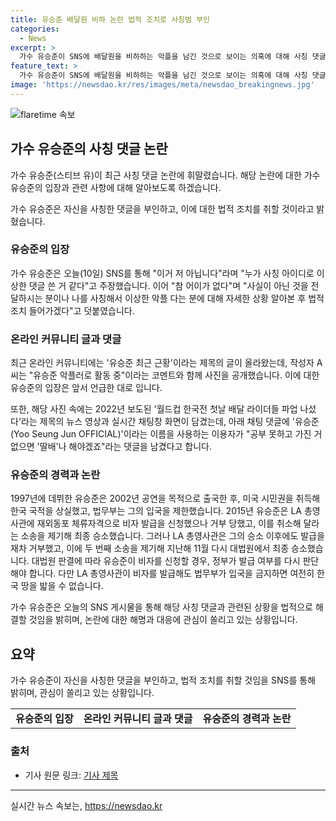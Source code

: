 ```yaml
---
title: 유승준 배달원 비하 논란 법적 조치로 사칭범 부인
categories:
  - News
excerpt: >
  가수 유승준이 SNS에 배달원을 비하하는 악플을 남긴 것으로 보이는 의혹에 대해 사칭 댓글이라고 반박했다. 이에 대해 유승준은 이거 저 아닙니다라며 누가 사칭 아이디로 이상한 댓글 쓴 거 같다고 언급했고, 법적 조치를 취할 것이라고 밝혔다. 유승준의 최근 근황을 담은 글에는 공부를 못하고 딸배를 해야겠다는 댓글이 달린 사진이 게재됐다. 그러나 유승준의 입국을 제한한 사실과 미국 시민권을 취득한 후에도 한국 국적을 상실했다는 사실이 포함돼 있었다.
feature_text: >
  가수 유승준이 SNS에 배달원을 비하하는 악플을 남긴 것으로 보이는 의혹에 대해 사칭 댓글이라고 반박했다. 이에 대해 유승준은 이거 저 아닙니다라며 누가 사칭 아이디로 이상한 댓글 쓴 거 같다고 언급했고, 법적 조치를 취할 것이라고 밝혔다. 유승준의 최근 근황을 담은 글에는 공부를 못하고 딸배를 해야겠다는 댓글이 달린 사진이 게재됐다. 그러나 유승준의 입국을 제한한 사실과 미국 시민권을 취득한 후에도 한국 국적을 상실했다는 사실이 포함돼 있었다.
image: 'https://newsdao.kr/res/images/meta/newsdao_breakingnews.jpg'
---
```


<p><img src="https://newsdao.kr/res/images/meta/newsdao_breakingnews.jpg" alt="flaretime 속보" /></p>

<h2 data-ke-size="size26">가수 유승준의 사칭 댓글 논란</h2>

<p>가수 유승준(스티브 유)이 최근 사칭 댓글 논란에 휘말렸습니다. 해당 논란에 대한 가수 유승준의 입장과 관련 사항에 대해 알아보도록 하겠습니다.</p>

<p data-ke-size="size16">가수 유승준은 자신을 사칭한 댓글을 부인하고, 이에 대한 법적 조치를 취할 것이라고 밝혔습니다.</p>

<h3>유승준의 입장</h3>

<p>가수 유승준은 오늘(10일) SNS를 통해 "이거 저 아닙니다"라며 "누가 사칭 아이디로 이상한 댓글 쓴 거 같다"고 주장했습니다. 이어 "참 어이가 없다"며 "사실이 아닌 것을 전달하시는 분이나 나를 사칭해서 이상한 악플 다는 분에 대해 자세한 상황 알아본 후 법적 조치 들어가겠다"고 덧붙였습니다.</p>

<h3>온라인 커뮤니티 글과 댓글</h3>

<p>최근 온라인 커뮤니티에는 '유승준 최근 근황'이라는 제목의 글이 올라왔는데, 작성자 A씨는 "유승준 악플러로 활동 중"이라는 코멘트와 함께 사진을 공개했습니다. 이에 대한 유승준의 입장은 앞서 언급한 대로 입니다.</p>

<p data-ke-size="size16">또한, 해당 사진 속에는 2022년 보도된 '월드컵 한국전 첫날 배달 라이더들 파업 나섰다'라는 제목의 뉴스 영상과 실시간 채팅창 화면이 담겼는데, 아래 채팅 댓글에 '유승준 (Yoo Seung Jun OFFICIAL)'이라는 이름을 사용하는 이용자가 "공부 못하고 가진 거 없으면 '딸배'나 해야겠죠"라는 댓글을 남겼다고 합니다.</p>

<h3>유승준의 경력과 논란</h3>

<p>1997년에 데뷔한 유승준은 2002년 공연을 목적으로 출국한 후, 미국 시민권을 취득해 한국 국적을 상실했고, 법무부는 그의 입국을 제한했습니다. 2015년 유승준은 LA 총영사관에 재외동포 체류자격으로 비자 발급을 신청했으나 거부 당했고, 이를 취소해 달라는 소송을 제기해 최종 승소했습니다. 그러나 LA 총영사관은 그의 승소 이후에도 발급을 재차 거부했고, 이에 두 번째 소송을 제기해 지난해 11월 다시 대법원에서 최종 승소했습니다. 대법원 판결에 따라 유승준이 비자를 신청할 경우, 정부가 발급 여부를 다시 판단해야 합니다. 다만 LA 총영사관이 비자를 발급해도 법무부가 입국을 금지하면 여전히 한국 땅을 밟을 수 없습니다.</p>

<p data-ke-size="size16">가수 유승준은 오늘의 SNS 게시물을 통해 해당 사칭 댓글과 관련된 상황을 법적으로 해결할 것임을 밝히며, 논란에 대한 해명과 대응에 관심이 쏠리고 있는 상황입니다.</p>

<h2 data-ke-size="size26">요약</h2>

<p>가수 유승준이 자신을 사칭한 댓글을 부인하고, 법적 조치를 취할 것임을 SNS를 통해 밝히며, 관심이 쏠리고 있는 상황입니다.</p>

<table>
    <tbody>
        <tr>
            <td style="text-align: center; height: 17px;"><b>유승준의 입장</b></td>
            <td style="text-align: center; height: 17px;"><b>온라인 커뮤니티 글과 댓글</b></td>
            <td style="text-align: center; height: 17px;"><b>유승준의 경력과 논란</b></td>
        </tr>
    </tbody>
</table>

<h3>출처</h3>

<ul>
<li>기사 원문 링크: <a href="링크">기사 제목</a></li>
</ul>

<hr data-ke-size="size16">
실시간 뉴스 속보는, <a href="https://newsdao.kr" rel="dofollow">https://newsdao.kr</a>


